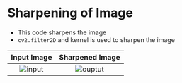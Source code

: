 # Sharpening of Image

* This code sharpens the image
* `cv2.filter2D` and kernel is used to sharpen the image 

Input Image                |  Sharpened Image                 
:-------------------------:|:-------------------------:|
![input](https://user-images.githubusercontent.com/53993084/137848721-0a70e03a-9d0f-4b75-b344-bccd39db4e79.png)           |            ![ouptut](https://user-images.githubusercontent.com/53993084/137848811-3f38182d-b735-4a68-9fb2-5487beee4976.png)
